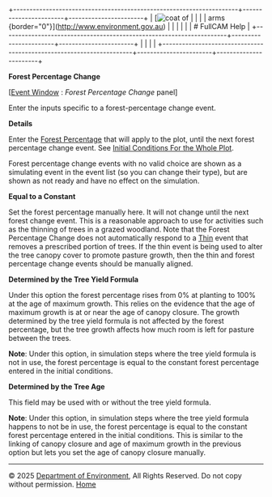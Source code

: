 +---------------------------------------------------------------------+-----------------------+-----------------------+
| [![coat of                                                          |                       | [](index.htm)         |
| arms](imgs/coa_env.png){border="0"}](http://www.environment.gov.au) |                       |                       |
|                                                                     |                       | # FullCAM Help        |
+---------------------------------------------------------------------+-----------------------+-----------------------+
|                                                                     |                       |                       |
+---------------------------------------------------------------------+-----------------------+-----------------------+

**Forest Percentage Change**

\[[Event Window](137_Event%20Window.htm) : *Forest Percentage Change*
panel\]

Enter the inputs specific to a forest-percentage change event.

**Details**

Enter the [Forest Percentage](206_Forest%20Percentage.htm) that will
apply to the plot, until the next forest percentage change event. See
[Initial Conditions For the Whole
Plot](197_Initial%20Conditions%20For%20the%20Whole%20Plot.htm).

Forest percentage change events with no valid choice are shown as a
simulating event in the event list (so you can change their type), but
are shown as not ready and have no effect on the simulation.

**Equal to a Constant**

Set the forest percentage manually here. It will not change until the
next forest change event. This is a reasonable approach to use for
activities such as the thinning of trees in a grazed woodland. Note that
the Forest Percentage Change does not automatically respond to a
[Thin](140_Thin.htm) event that removes a prescribed portion of trees.
If the thin event is being used to alter the tree canopy cover to
promote pasture growth, then the thin and forest percentage change
events should be manually aligned.

**Determined by the Tree Yield Formula**

Under this option the forest percentage rises from 0% at planting to
100% at the age of maximum growth. This relies on the evidence that the
age of maximum growth is at or near the age of canopy closure. The
growth determined by the tree yield formula is not affected by the
forest percentage, but the tree growth affects how much room is left for
pasture between the trees.

**Note**: Under this option, in simulation steps where the tree yield
formula is not in use, the forest percentage is equal to the constant
forest percentage entered in the initial conditions.

**Determined by the Tree Age**

This field may be used with or without the tree yield formula.

**Note**: Under this option, in simulation steps where the tree yield
formula happens to not be in use, the forest percentage is equal to the
constant forest percentage entered in the initial conditions. This is
similar to the linking of canopy closure and age of maximum growth in
the previous option but lets you set the age of canopy closure manually.

------------------------------------------------------------------------

© 2025 [Department of
Environment](http://www.environment.gov.au "Department of Environment"),
All Rights Reserved. Do not copy without permission.
[Home](index.htm "help index")
